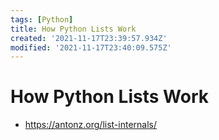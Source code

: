 ```yaml
---
tags: [Python]
title: How Python Lists Work
created: '2021-11-17T23:39:57.934Z'
modified: '2021-11-17T23:40:09.575Z'
---
```


# How Python Lists Work

* https://antonz.org/list-internals/

